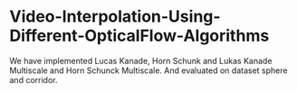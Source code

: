 # Video-Interpolation-Using-Different-OpticalFlow-Algorithms
 We have implemented Lucas Kanade, Horn Schunk and Lukas Kanade Multiscale and Horn Schunck Multiscale. And evaluated on dataset sphere and corridor.
